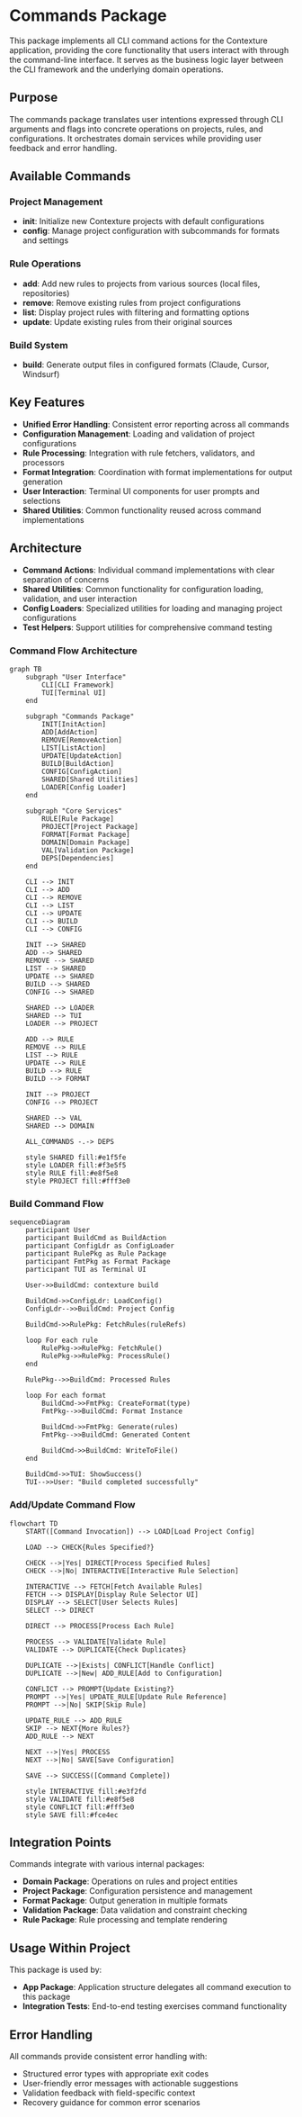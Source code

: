 # Commands Package

This package implements all CLI command actions for the Contexture application, providing the core functionality that users interact with through the command-line interface. It serves as the business logic layer between the CLI framework and the underlying domain operations.

## Purpose

The commands package translates user intentions expressed through CLI arguments and flags into concrete operations on projects, rules, and configurations. It orchestrates domain services while providing user feedback and error handling.

## Available Commands

### Project Management
- **init**: Initialize new Contexture projects with default configurations
- **config**: Manage project configuration with subcommands for formats and settings

### Rule Operations
- **add**: Add new rules to projects from various sources (local files, repositories)
- **remove**: Remove existing rules from project configurations
- **list**: Display project rules with filtering and formatting options
- **update**: Update existing rules from their original sources

### Build System
- **build**: Generate output files in configured formats (Claude, Cursor, Windsurf)

## Key Features

- **Unified Error Handling**: Consistent error reporting across all commands
- **Configuration Management**: Loading and validation of project configurations
- **Rule Processing**: Integration with rule fetchers, validators, and processors
- **Format Integration**: Coordination with format implementations for output generation
- **User Interaction**: Terminal UI components for user prompts and selections
- **Shared Utilities**: Common functionality reused across command implementations

## Architecture

- **Command Actions**: Individual command implementations with clear separation of concerns
- **Shared Utilities**: Common functionality for configuration loading, validation, and user interaction
- **Config Loaders**: Specialized utilities for loading and managing project configurations
- **Test Helpers**: Support utilities for comprehensive command testing

### Command Flow Architecture

```mermaid
graph TB
    subgraph "User Interface"
        CLI[CLI Framework]
        TUI[Terminal UI]
    end
    
    subgraph "Commands Package"
        INIT[InitAction]
        ADD[AddAction]
        REMOVE[RemoveAction]
        LIST[ListAction]
        UPDATE[UpdateAction]
        BUILD[BuildAction]
        CONFIG[ConfigAction]
        SHARED[Shared Utilities]
        LOADER[Config Loader]
    end
    
    subgraph "Core Services"
        RULE[Rule Package]
        PROJECT[Project Package]
        FORMAT[Format Package]
        DOMAIN[Domain Package]
        VAL[Validation Package]
        DEPS[Dependencies]
    end
    
    CLI --> INIT
    CLI --> ADD
    CLI --> REMOVE
    CLI --> LIST
    CLI --> UPDATE
    CLI --> BUILD
    CLI --> CONFIG
    
    INIT --> SHARED
    ADD --> SHARED
    REMOVE --> SHARED
    LIST --> SHARED
    UPDATE --> SHARED
    BUILD --> SHARED
    CONFIG --> SHARED
    
    SHARED --> LOADER
    SHARED --> TUI
    LOADER --> PROJECT
    
    ADD --> RULE
    REMOVE --> RULE
    LIST --> RULE
    UPDATE --> RULE
    BUILD --> RULE
    BUILD --> FORMAT
    
    INIT --> PROJECT
    CONFIG --> PROJECT
    
    SHARED --> VAL
    SHARED --> DOMAIN
    
    ALL_COMMANDS -.-> DEPS
    
    style SHARED fill:#e1f5fe
    style LOADER fill:#f3e5f5
    style RULE fill:#e8f5e8
    style PROJECT fill:#fff3e0
```

### Build Command Flow

```mermaid
sequenceDiagram
    participant User
    participant BuildCmd as BuildAction
    participant ConfigLdr as ConfigLoader
    participant RulePkg as Rule Package
    participant FmtPkg as Format Package
    participant TUI as Terminal UI
    
    User->>BuildCmd: contexture build
    
    BuildCmd->>ConfigLdr: LoadConfig()
    ConfigLdr-->>BuildCmd: Project Config
    
    BuildCmd->>RulePkg: FetchRules(ruleRefs)
    
    loop For each rule
        RulePkg->>RulePkg: FetchRule()
        RulePkg->>RulePkg: ProcessRule()
    end
    
    RulePkg-->>BuildCmd: Processed Rules
    
    loop For each format
        BuildCmd->>FmtPkg: CreateFormat(type)
        FmtPkg-->>BuildCmd: Format Instance
        
        BuildCmd->>FmtPkg: Generate(rules)
        FmtPkg-->>BuildCmd: Generated Content
        
        BuildCmd->>BuildCmd: WriteToFile()
    end
    
    BuildCmd->>TUI: ShowSuccess()
    TUI-->>User: "Build completed successfully"
```

### Add/Update Command Flow

```mermaid
flowchart TD
    START([Command Invocation]) --> LOAD[Load Project Config]
    
    LOAD --> CHECK{Rules Specified?}
    
    CHECK -->|Yes| DIRECT[Process Specified Rules]
    CHECK -->|No| INTERACTIVE[Interactive Rule Selection]
    
    INTERACTIVE --> FETCH[Fetch Available Rules]
    FETCH --> DISPLAY[Display Rule Selector UI]
    DISPLAY --> SELECT[User Selects Rules]
    SELECT --> DIRECT
    
    DIRECT --> PROCESS[Process Each Rule]
    
    PROCESS --> VALIDATE[Validate Rule]
    VALIDATE --> DUPLICATE{Check Duplicates}
    
    DUPLICATE -->|Exists| CONFLICT[Handle Conflict]
    DUPLICATE -->|New| ADD_RULE[Add to Configuration]
    
    CONFLICT --> PROMPT{Update Existing?}
    PROMPT -->|Yes| UPDATE_RULE[Update Rule Reference]
    PROMPT -->|No| SKIP[Skip Rule]
    
    UPDATE_RULE --> ADD_RULE
    SKIP --> NEXT{More Rules?}
    ADD_RULE --> NEXT
    
    NEXT -->|Yes| PROCESS
    NEXT -->|No| SAVE[Save Configuration]
    
    SAVE --> SUCCESS([Command Complete])
    
    style INTERACTIVE fill:#e3f2fd
    style VALIDATE fill:#e8f5e8
    style CONFLICT fill:#fff3e0
    style SAVE fill:#fce4ec
```

## Integration Points

Commands integrate with various internal packages:
- **Domain Package**: Operations on rules and project entities
- **Project Package**: Configuration persistence and management
- **Format Package**: Output generation in multiple formats
- **Validation Package**: Data validation and constraint checking
- **Rule Package**: Rule processing and template rendering

## Usage Within Project

This package is used by:
- **App Package**: Application structure delegates all command execution to this package
- **Integration Tests**: End-to-end testing exercises command functionality

## Error Handling

All commands provide consistent error handling with:
- Structured error types with appropriate exit codes
- User-friendly error messages with actionable suggestions
- Validation feedback with field-specific context
- Recovery guidance for common error scenarios
